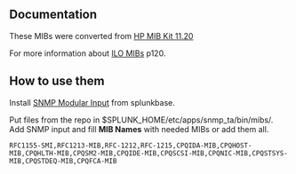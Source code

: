 ## Documentation

These MIBs were converted from [HP MIB Kit 11.20](https://support.hpe.com/hpsc/doc/public/display?docId=emr_na-c04272529)

For more information about [ILO MIBs](https://support.hpe.com/hpsc/doc/public/display?docId=c03334051) p120.

## How to use them

Install [SNMP Modular Input](https://splunkbase.splunk.com/app/1537/) from splunkbase.

Put files from the repo in $SPLUNK_HOME/etc/apps/snmp_ta/bin/mibs/. Add SNMP input and fill **MIB Names** with needed MIBs or add them all.

`RFC1155-SMI,RFC1213-MIB,RFC-1212,RFC-1215,CPQIDA-MIB,CPQHOST-MIB,CPQHLTH-MIB,CPQSM2-MIB,CPQIDE-MIB,CPQSCSI-MIB,CPQNIC-MIB,CPQSTSYS-MIB,CPQSTDEQ-MIB,CPQFCA-MIB`
